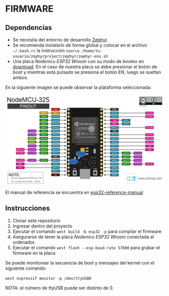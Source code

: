 # FIRMWARE

## Dependencias

* Se necesita del entorno de desarrollo [Zephyr](https://docs.zephyrproject.org/latest/develop/getting_started/index.html).
* Se recomienda instalarlo de forma global y colocar en el archivo `~/.bash.rc` la instrucción `source /home/tu-usuario/zephyrproject/zephyr/zephyr-env.sh`
* Una placa *Nodemcu ESP32 Wroom* con su modo de *booteo* en [download](https://docs.espressif.com/projects/esptool/en/latest/esp32/advanced-topics/boot-mode-selection.html#manual-bootloader). En el caso de nuestra placa se debe presionar el botón de *boot* y mientras está pulsado se presiona el botón *EN*, luego se sueltan ambos.

En la siguiente imagen se puede observar la plataforma seleccionada:

![Nodemcu-ESP32-Wroom](img/pinout.png)

El manual de referencia se encuentra en [esp32-reference-manual](docs/esp32_technical_reference_manual_en.pdf)

## Instrucciones

1. Clonar este repositorio
2. Ingresar dentro del proyecto
3. Ejecutar el comando `west build -b esp32 -p` para compilar el firmware
4. Asegurarse de tener la placa *Nodemcu ESP32 Wroom* conectada al ordenador.
5. Ejecutar el comando `west flash --esp-baud-rate 57600` para grabar el firmware en la placa

Se puede monitorear la secuencia de boot y mensajes del kernel con el siguiente comando:

`west espressif monitor -p /dev/ttyUSB0`

NOTA: el número de ttyUSB puede ser distinto de 0.
